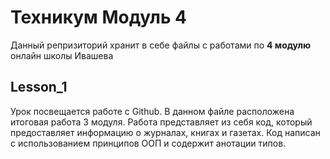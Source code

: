 # Техникум Модуль 4 
Данный репризиторий хранит в себе файлы с работами по **4 модулю** онлайн школы Ивашева

## Lesson_1 
Урок посвещается работе с Github. В данном файле расположена итоговая работа 3 модуля. 
Работа представляет из себя код, который предоставляет информацию о журналах, книгах и газетах.
Код написан с использованием принципов ООП и содержит анотации типов.